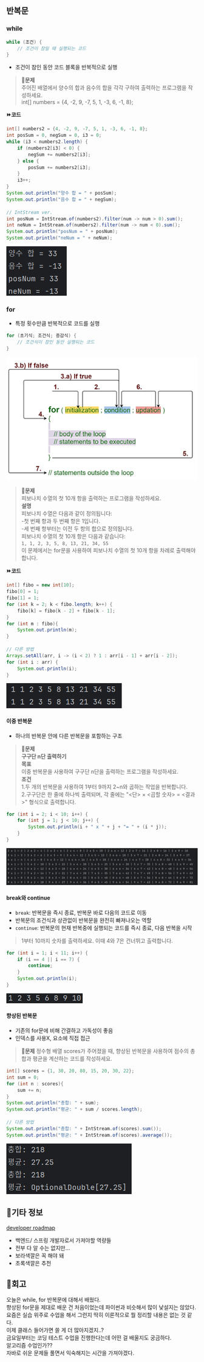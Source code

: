 ## 반복문

### while
```java
while (조건) {
    // 조건이 참일 때 실행되는 코드
}
```
- 조건이 참인 동안 코드 블록을 반복적으로 실행

> **🫧문제**  
주어진 배열에서 양수의 합과 음수의 합을 각각 구하여 출력하는 프로그램을 작성하세요.  
int[] numbers = {4, -2, 9, -7, 5, 1, -3, 6, -1, 8};  

**⏩코드**
```java
int[] numbers2 = {4, -2, 9, -7, 5, 1, -3, 6, -1, 8};
int posSum = 0, negSum = 0, i3 = 0;
while (i3 < numbers2.length) {
    if (numbers2[i3] < 0) {
        negSum += numbers2[i3];
    } else {
        posSum += numbers2[i3];
    }
    i3++;
}
System.out.println("양수 합 = " + posSum);
System.out.println("음수 합 = " + negSum);

// IntStream ver.
int posNum = IntStream.of(numbers2).filter(num -> num > 0).sum();
int neNum = IntStream.of(numbers2).filter(num -> num < 0).sum();
System.out.println("posNum = " + posNum);
System.out.println("neNum = " + neNum);
```
![양수합음수합](img/content/양수합음수합.png)


### for
- 특정 횟수만큼 반복적으로 코드를 실행
```java
for (초기식; 조건식; 증감식) {
    // 조건식이 참인 동안 실행되는 코드
}
```
![for문동작](img/content/for.png)  
> **🫧문제**  
피보나치 수열의 첫 10개 항을 출력하는 프로그램을 작성하세요.  
**설명**  
피보나치 수열은 다음과 같이 정의됩니다:  
-첫 번째 항과 두 번째 항은 1입니다.  
-세 번째 항부터는 이전 두 항의 합으로 정의됩니다.  
피보나치 수열의 첫 10개 항은 다음과 같습니다:  
`1, 1, 2, 3, 5, 8, 13, 21, 34, 55`  
이 문제에서는 for문을 사용하여 피보나치 수열의 첫 10개 항을 차례로 출력해야 합니다.    


**⏩코드**
```java
int[] fibo = new int[10];
fibo[0] = 1;
fibo[1] = 1;
for (int k = 2; k < fibo.length; k++) {
    fibo[k] = fibo[k - 2] + fibo[k - 1];
}
for (int m : fibo){
    System.out.println(m);
}

// 다른 방법
Arrays.setAll(arr, i -> (i < 2) ? 1 : arr[i - 1] + arr[i - 2]);
for (int i : arr) {
    System.out.println(i);
}
```
![fibo](img/content/fibo.png)


#### 이중 반복문
- 하나의 반복문 안에 다른 반복문을 포함하는 구조
> **🫧문제**    
**구구단 n단 출력하기**  
**목표**  
이중 반복문을 사용하여 구구단 n단을 출력하는 프로그램을 작성하세요.    
**조건**  
1.두 개의 반복문을 사용하여 1부터 9까지 2~n와 곱하는 작업을 반복합니다.  
2.구구단은 한 줄에 하나씩 출력되며, 각 줄에는 "<단> × <곱할 숫자> = <결과>" 형식으로 출력합니다.  
```java
for (int i = 2; i < 10; i++) {
    for (int j = 1; j < 10; j++) {
        System.out.println(i + " x " + j + "= " + (i * j));
    }
}
```
![구구단](img/content/구구단.png)

#### break와 continue
- `break`: 반복문을 즉시 종료, 반복문 바로 다음의 코드로 이동
- 반복문의 조건식과 상관없이 반복문을 완전히 빠져나오는 역할
- `continue`: 반복문의 현재 반복중에 실행되는 코드를 즉시 종료, 다음 반복을 시작
> 1부터 10까지 숫자를 출력하세요. 이때 4와 7은 건너뛰고 출력합니다.
```java
for (int i = 1; i < 11; i++) {
    if (i == 4 || i == 7) {
        continue;
    }
    System.out.println(i);
}
```
![continue](img/content/continue.png)



#### 향상된 반복문
- 기존의 for문에 비해 간결하고 가독성이 좋음
- 인덱스를 사용X, 요소에 직접 접근
> **🫧문제**
정수형 배열 scores가 주어졌을 때, 향상된 반복문을 사용하여 점수의 총합과 평균을 계산하는 코드를 작성하세요.
```java
int[] scores = {1, 30, 20, 80, 15, 20, 30, 22};
int sum = 0;
for (int n : scores){
    sum += n;
}
System.out.println("총합: " + sum);
System.out.println("평균: " + sum / scores.length);

// 다른 방법
System.out.println("총합: " + IntStream.of(scores).sum());
System.out.println("평균: " + IntStream.of(scores).average());
```
![향상된for](img/content/향상된for.png)


## 🎸기타 정보
[developer roadmap](https://roadmap.sh/)
- 백엔드/ 스프링 개발자로서 가져야할 역량들
- 전부 다 알 수는 없지만...
- 보라색깔은 꼭 해야 돼
- 초록색깔은 추천  


## 💭회고
오늘은 while, for 반복문에 대해서 배웠다.   
향상된 for문을 제대로 배운 건 처음이었는데 파이썬과 비슷해서 많이 낯설지는 않았다.  
요즘은 실습 위주로 수업을 해서 그런지 딱히 이론적으로 뭘 정리할 내용은 없는 것 같다.  
이제 클래스 들어가면 쓸 게 더 많아지겠지..?  
금요일부터는 코딩 테스트 수업을 진행한다는데 어떤 걸 배울지도 궁금하다.  
알고리즘 수업인가??  
자바로 쉬운 문제들 풀면서 익숙해지는 시간을 가져야겠다.